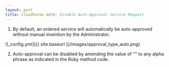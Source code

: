 ```yaml
---
layout: post
title: CloudForms &#58; Disable Auto-Approval Service Request
---
```


1. By default, an ordered service will automatically be auto-approved without manual invention by the Administrator.

![_config.yml]({{ site.baseurl }}/images/approval_type_auto.png)

2. Auto-approval can be disabled by amending the value of "" to any alpha phrase as indicated in the Ruby method code. 
